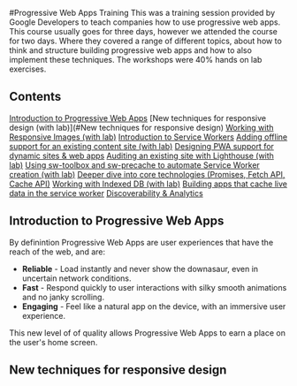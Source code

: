 #Progressive Web Apps Training
This was a training session provided by Google Developers to teach companies how to use progressive web apps.
This course usually goes for three days, however we attended the course for two days. Where they covered a range of different topics, about how to think and structure building progressive web apps and how to also implement these techniques. The workshops were 40% hands on lab exercises.

## Contents
[Introduction to Progressive Web Apps](#introduction-to-progressive-web-apps)
[New techniques for responsive design (with lab)](#New techniques for responsive design)
[Working with Responsive Images (with lab)](#)
[Introduction to Service Workers](#)
[Adding offline support for an existing content site (with lab)](#)
[Designing PWA support for dynamic sites & web apps](#)
[Auditing an existing site with Lighthouse (with lab)](#)
[Using sw-toolbox and sw-precache to automate Service Worker creation (with lab)](#)
[Deeper dive into core technologies (Promises, Fetch API, Cache API)](#)
[Working with Indexed DB (with lab)](#)
[Building apps that cache live data in the service worker](#)
[Discoverability & Analytics](#)

## Introduction to Progressive Web Apps
By definintion Progressive Web Apps are user experiences that have the reach of the web, and are:
- **Reliable** - Load instantly and never show the downasaur, even in uncertain network conditions.
- **Fast** - Respond quickly to user interactions with silky smooth animations and no janky scrolling.
- **Engaging** - Feel like a natural app on the device, with an immersive user experience.

This new level of of quality allows Progressive Web Apps to earn a place on the user's home screen.


## New techniques for responsive design
